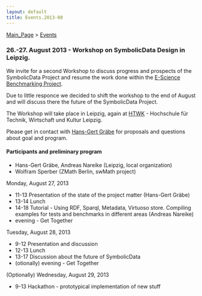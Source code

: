```yaml
---
layout: default
title: Events.2013-08
---
```


[Main\_Page](Main_Page "wikilink") \> [Events](Events "wikilink")

### 26.-27. August 2013 - Workshop on SymbolicData Design in Leipzig.

We invite for a second Workshop to discuss progress and prospects of the SymbolicData Project and resume the work done within the [E-Science Benchmarking Project](Projects.EScience "wikilink").

Due to little responce we decided to shift the workshop to the end of August and will discuss there the future of the SymbolicData Project.

The Workshop will take place in Leipzig, again at [HTWK](http://www.htwk-leipzig.de) - Hochschule für Technik, Wirtschaft und Kultur Leipzig.

Please get in contact with [Hans-Gert Gräbe](User:HGG "wikilink") for proposals and questions about goal and program.

#### Participants and preliminary program

-   Hans-Gert Gräbe, Andreas Nareike (Leipzig, local organization)
-   Wolfram Sperber (ZMath Berlin, swMath project)

Monday, August 27, 2013

-   11-13 Presentation of the state of the project matter (Hans-Gert Gräbe)
-   13-14 Lunch
-   14-18 Tutorial - Using RDF, Sparql, Metadata, Virtuoso store. Compiling examples for tests and benchmarks in different areas (Andreas Nareike)
-   evening - Get Together

Tuesday, August 28, 2013

-   9-12 Presentation and discussion
-   12-13 Lunch
-   13-17 Discussion about the future of SymbolicData
-   (otionally) evening - Get Together

(Optionally) Wednesday, August 29, 2013

-   9-13 Hackathon - prototypical implementation of new stuff

